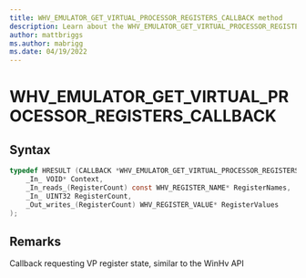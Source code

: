 ```yaml
---
title: WHV_EMULATOR_GET_VIRTUAL_PROCESSOR_REGISTERS_CALLBACK method
description: Learn about the WHV_EMULATOR_GET_VIRTUAL_PROCESSOR_REGISTERS_CALLBACK method. 
author: mattbriggs
ms.author: mabrigg
ms.date: 04/19/2022
---
```


# WHV_EMULATOR_GET_VIRTUAL_PROCESSOR_REGISTERS_CALLBACK


## Syntax

```c
typedef HRESULT (CALLBACK *WHV_EMULATOR_GET_VIRTUAL_PROCESSOR_REGISTERS_CALLBACK)(
    _In_ VOID* Context,
    _In_reads_(RegisterCount) const WHV_REGISTER_NAME* RegisterNames,
    _In_ UINT32 RegisterCount,
    _Out_writes_(RegisterCount) WHV_REGISTER_VALUE* RegisterValues
);
```

## Remarks
Callback requesting VP register state, similar to the WinHv API